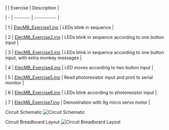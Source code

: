 |   | Exercise | Description |

| - | -------- | ----------- |

| 1 | [ElecMB_Exercise1.ino](https://bitbucket.org/mtejada11/arduino/src/master/ElecMB_2017_11/ElecMB_Exercise1.ino) | LEDs blink in sequence |

| 2 | [ElecMB_Exercise2.ino](https://bitbucket.org/mtejada11/arduino/src/master/ElecMB_2017_11/ElecMB_Exercise2.ino) | LEDs blink in sequence according to one button input |

| 3 | [ElecMB_Exercise3.ino](https://bitbucket.org/mtejada11/arduino/src/master/ElecMB_2017_11/ElecMB_Exercise3.ino) | LEDs blink in sequence according to one button input, with extra monkey messages |

| 4 | [ElecMB_Exercise4.ino](https://bitbucket.org/mtejada11/arduino/src/master/ElecMB_2017_11/ElecMB_Exercise4.ino) | LED moves according to two button input |

| 5 | [ElecMB_Exercise5.ino](https://bitbucket.org/mtejada11/arduino/src/master/ElecMB_2017_11/ElecMB_Exercise5.ino) | Read photoresistor input and print to serial monitor |

| 6 | [ElecMB_Exercise6.ino](https://bitbucket.org/mtejada11/arduino/src/master/ElecMB_2017_11/ElecMB_Exercise6.ino) | LEDs blink according to photoresistor input |

| 7 | [ElecMB_Exercise7.ino](https://bitbucket.org/mtejada11/arduino/src/master/ElecMB_2017_11/ElecMB_Exercise7.ino) | Demostration with 9g micro servo motor |


Circuit Schematic
![Circuit Schematic](https://bytebucket.org/mtejada11/arduino/raw/master/ElecMB_2017_11/Circuit_1_Schematic.png)


Circuit Breadboard Layout
![Circuit Breadboard Layout](https://bytebucket.org/mtejada11/arduino/raw/master/ElecMB_2017_11/Circuit_2_BreadboardLayout.png)